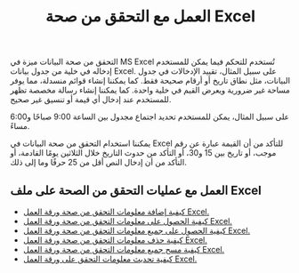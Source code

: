 ﻿---
title: العمل مع التحقق من صحة Excel
second_title: Aspose.Cells Cloud Documen
linktitle: تصديق
type: docs
url: /ar/validations/
keywords: Working with validations on an Excel file
description: يدعم Cloud REST Aspose.Cells العمل مع عمليات التحقق على ملف Excel. تدعم SDK أنواعًا مختلفة من لغات التطوير، بما في ذلك Android وGo وNodeJS وRuby وSwift.
weight: 100
kwords: Excel، Office السحابة، REST API، جدول بيانات، PDF، CSV، Json، Markdown، عمليات التحقق
---
التحقق من صحة البيانات ميزة في MS Excel تُستخدم للتحكم فيما يمكن للمستخدم إدخاله في خلية من جدول بيانات Excel. على سبيل المثال، تقييد الإدخالات في جدول البيانات، مثل نطاق تاريخ أو أرقام صحيحة فقط. كما يمكننا إنشاء قوائم منسدلة، مما يوفر مساحة غير ضرورية ويعرض القيم في خلية واحدة. كما يمكننا إنشاء رسالة مخصصة تظهر للمستخدم عند إدخال أي قيمة أو تنسيق غير صحيح.

على سبيل المثال، يمكن للمستخدم تحديد اجتماع مجدول بين الساعة 9:00 صباحًا و6:00 مساءً.

يمكننا استخدام التحقق من صحة البيانات في Excel للتأكد من أن القيمة عبارة عن رقم موجب، أو تاريخ بين 15 و30، أو التأكد من حدوث التاريخ خلال الثلاثين يومًا القادمة، أو التأكد من أن إدخال النص أقل من 25 حرفًا وما إلى ذلك.

## العمل مع عمليات التحقق من الصحة على ملف Excel

- [كيفية إضافة معلومات التحقق من صحة ورقة العمل Excel.](/cells/ar/validations/delete/)
- [كيفية الحصول على معلومات التحقق من صحة ورقة العمل Excel.](/cells/ar/validations/get/)
- [كيفية الحصول على جميع معلومات التحقق من صحة ورقة العمل Excel.](/cells/ar/validations/get-all/)
- [كيفية حذف معلومات التحقق من صحة ورقة العمل Excel.](/cells/ar/validations/delete/)
- [كيفية مسح جميع معلومات التحقق من صحة ورقة العمل Excel.](/cells/ar/validations/clear/)
- [كيفية تحديث معلومات التحقق على ورقة العمل Excel.](/cells/ar/validations/update/)
